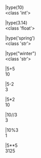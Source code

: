|type(10)   
<class 'int'>   

|type(3.14)   
<class 'float'>   

|type('spring')   
<class 'str'>   

|type("winter")    
<class 'str'>    

|5+5    
10    

|5-2    
3   

|5*2    
10    

|10//3   
3   

|10%3   
1   

|5**5    
3125   


